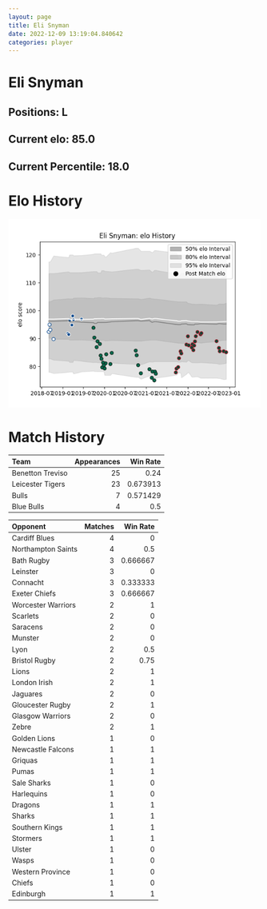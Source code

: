 ```yaml
---  
layout: page  
title: Eli Snyman  
date: 2022-12-09 13:19:04.840642  
categories: player  
---
```

# Eli Snyman

## Positions: L

## Current elo: 85.0

## Current Percentile: 18.0

# Elo History


![elo history](history_EliSnyman.png)
# Match History


| Team             |   Appearances |   Win Rate |
|:-----------------|--------------:|-----------:|
| Benetton Treviso |            25 |   0.24     |
| Leicester Tigers |            23 |   0.673913 |
| Bulls            |             7 |   0.571429 |
| Blue Bulls       |             4 |   0.5      |

| Opponent           |   Matches |   Win Rate |
|:-------------------|----------:|-----------:|
| Cardiff Blues      |         4 |   0        |
| Northampton Saints |         4 |   0.5      |
| Bath Rugby         |         3 |   0.666667 |
| Leinster           |         3 |   0        |
| Connacht           |         3 |   0.333333 |
| Exeter Chiefs      |         3 |   0.666667 |
| Worcester Warriors |         2 |   1        |
| Scarlets           |         2 |   0        |
| Saracens           |         2 |   0        |
| Munster            |         2 |   0        |
| Lyon               |         2 |   0.5      |
| Bristol Rugby      |         2 |   0.75     |
| Lions              |         2 |   1        |
| London Irish       |         2 |   1        |
| Jaguares           |         2 |   0        |
| Gloucester Rugby   |         2 |   1        |
| Glasgow Warriors   |         2 |   0        |
| Zebre              |         2 |   1        |
| Golden Lions       |         1 |   0        |
| Newcastle Falcons  |         1 |   1        |
| Griquas            |         1 |   1        |
| Pumas              |         1 |   1        |
| Sale Sharks        |         1 |   0        |
| Harlequins         |         1 |   0        |
| Dragons            |         1 |   1        |
| Sharks             |         1 |   1        |
| Southern Kings     |         1 |   1        |
| Stormers           |         1 |   1        |
| Ulster             |         1 |   0        |
| Wasps              |         1 |   0        |
| Western Province   |         1 |   0        |
| Chiefs             |         1 |   0        |
| Edinburgh          |         1 |   1        |